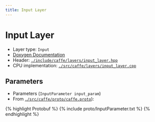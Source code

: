 ```yaml
---
title: Input Layer
---
```


# Input Layer

* Layer type: `Input`
* [Doxygen Documentation](http://caffe.berkeleyvision.org/doxygen/classcaffe_1_1InputLayer.md)
* Header: [`./include/caffe/layers/input_layer.hpp`](https://github.com/BVLC/caffe/blob/master/include/caffe/layers/input_layer.hpp)
* CPU implementation: [`./src/caffe/layers/input_layer.cpp`](https://github.com/BVLC/caffe/blob/master/src/caffe/layers/input_layer.cpp)

## Parameters

* Parameters (`InputParameter input_param`)
* From [`./src/caffe/proto/caffe.proto`](https://github.com/BVLC/caffe/blob/master/src/caffe/proto/caffe.proto)):

{% highlight Protobuf %}
{% include proto/InputParameter.txt %}
{% endhighlight %}
